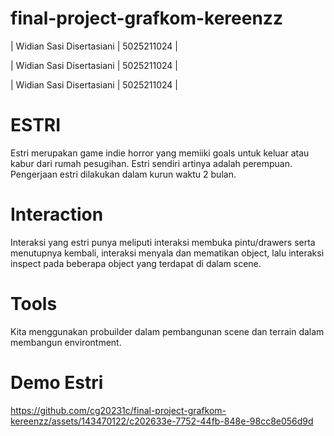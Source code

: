 # final-project-grafkom-kereenzz

| Widian Sasi Disertasiani | 5025211024 |

| Widian Sasi Disertasiani | 5025211024 |

| Widian Sasi Disertasiani | 5025211024 |


# ESTRI 

Estri merupakan game indie horror yang memiiki goals untuk keluar atau kabur dari rumah pesugihan. Estri sendiri artinya adalah perempuan. Pengerjaan estri dilakukan dalam kurun waktu 2 bulan. 


# Interaction
Interaksi yang estri punya meliputi interaksi membuka pintu/drawers serta menutupnya kembali, interaksi menyala dan mematikan object, lalu interaksi inspect pada beberapa object yang terdapat di dalam scene. 

# Tools
Kita menggunakan probuilder dalam pembangunan scene dan terrain dalam membangun environtment. 

# Demo Estri

https://github.com/cg20231c/final-project-grafkom-kereenzz/assets/143470122/c202633e-7752-44fb-848e-98cc8e056d9d
